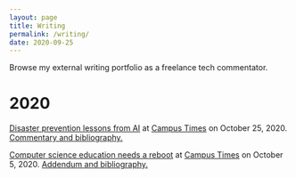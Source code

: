 ```yaml
---
layout: page
title: Writing
permalink: /writing/
date: 2020-09-25
---
```


Browse my external writing portfolio as a freelance tech commentator. 

# 2020

[Disaster prevention lessons from AI](http://www.campustimes.org/2020/10/25/disaster-prevention-lessons-from-ai/) at [Campus Times](http://www.campustimes.org/) on October 25, 2020. [Commentary and bibliography.](/agi)

[Computer science education needs a reboot](http://www.campustimes.org/2020/10/05/computer-science-education-needs-a-reboot/) at [Campus Times](http://www.campustimes.org/) on October 5, 2020. [Addendum and bibliography.](/computing-education)
